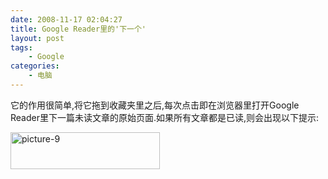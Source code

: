 ```yaml
---
date: 2008-11-17 02:04:27
title: Google Reader里的'下一个'
layout: post
tags:
    - Google
categories:
    - 电脑
---
```

它的作用很简单,将它拖到收藏夹里之后,每次点击即在浏览器里打开Google Reader里下一篇未读文章的原始页面.如果所有文章都是已读,则会出现以下提示:

<a href="http://pic.ztpala.com/wp-content/uploads/2008/11/picture-9.png"><img class="aligncenter size-full wp-image-1432" title="picture-9" src="http://ztpala.com/wp-content/uploads/2008/11/picture-9.png" alt="picture-9" width="239" height="59" /></a>
